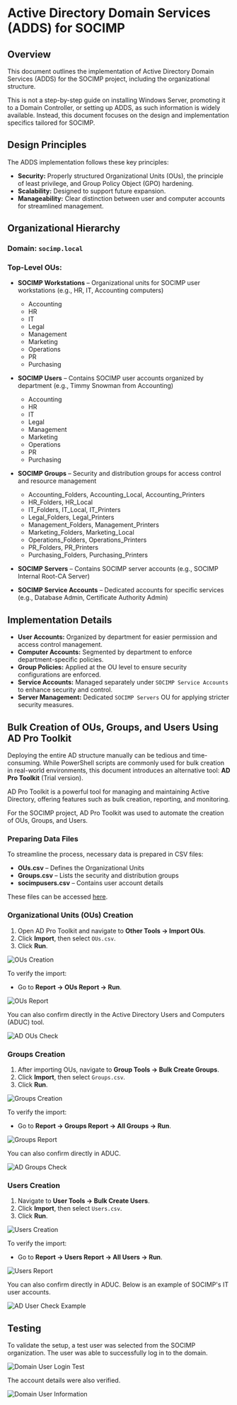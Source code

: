 # Active Directory Domain Services (ADDS) for SOCIMP

## Overview

This document outlines the implementation of Active Directory Domain Services (ADDS) for the SOCIMP project, including the organizational structure.

This is not a step-by-step guide on installing Windows Server, promoting it to a Domain Controller, or setting up ADDS, as such information is widely available. Instead, this document focuses on the design and implementation specifics tailored for SOCIMP.

## Design Principles

The ADDS implementation follows these key principles:

- **Security:** Properly structured Organizational Units (OUs), the principle of least privilege, and Group Policy Object (GPO) hardening.
- **Scalability:** Designed to support future expansion.
- **Manageability:** Clear distinction between user and computer accounts for streamlined management.

## Organizational Hierarchy

### **Domain:** `socimp.local`

### **Top-Level OUs:**

- **SOCIMP Workstations** – Organizational units for SOCIMP user workstations (e.g., HR, IT, Accounting computers)
  - Accounting
  - HR
  - IT
  - Legal
  - Management
  - Marketing
  - Operations
  - PR
  - Purchasing

- **SOCIMP Users** – Contains SOCIMP user accounts organized by department (e.g., Timmy Snowman from Accounting)
  - Accounting
  - HR
  - IT
  - Legal
  - Management
  - Marketing
  - Operations
  - PR
  - Purchasing

- **SOCIMP Groups** – Security and distribution groups for access control and resource management
  - Accounting_Folders, Accounting_Local, Accounting_Printers
  - HR_Folders, HR_Local
  - IT_Folders, IT_Local, IT_Printers
  - Legal_Folders, Legal_Printers
  - Management_Folders, Management_Printers
  - Marketing_Folders, Marketing_Local
  - Operations_Folders, Operations_Printers
  - PR_Folders, PR_Printers
  - Purchasing_Folders, Purchasing_Printers

- **SOCIMP Servers** – Contains SOCIMP server accounts (e.g., SOCIMP Internal Root-CA Server)
- **SOCIMP Service Accounts** – Dedicated accounts for specific services (e.g., Database Admin, Certificate Authority Admin)

## Implementation Details

- **User Accounts:** Organized by department for easier permission and access control management.
- **Computer Accounts:** Segmented by department to enforce department-specific policies.
- **Group Policies:** Applied at the OU level to ensure security configurations are enforced.
- **Service Accounts:** Managed separately under `SOCIMP Service Accounts` to enhance security and control.
- **Server Management:** Dedicated `SOCIMP Servers` OU for applying stricter security measures.

## Bulk Creation of OUs, Groups, and Users Using AD Pro Toolkit

Deploying the entire AD structure manually can be tedious and time-consuming. While PowerShell scripts are commonly used for bulk creation in real-world environments, this document introduces an alternative tool: **AD Pro Toolkit** (Trial version).

AD Pro Toolkit is a powerful tool for managing and maintaining Active Directory, offering features such as bulk creation, reporting, and monitoring.

For the SOCIMP project, AD Pro Toolkit was used to automate the creation of OUs, Groups, and Users.

### Preparing Data Files

To streamline the process, necessary data is prepared in CSV files:
- **OUs.csv** – Defines the Organizational Units
- **Groups.csv** – Lists the security and distribution groups
- **socimpusers.csv** – Contains user account details

These files can be accessed [here](https://github.com/phamthanhsang-cs/SOC-in-my-Pocket/tree/main/.build/active-directory).

### Organizational Units (OUs) Creation

1. Open AD Pro Toolkit and navigate to **Other Tools → Import OUs**.
2. Click **Import**, then select `OUs.csv`.
3. Click **Run**.

![OUs Creation](https://github.com/phamthanhsang-cs/SOC-in-my-Pocket/blob/main/images/active-directory/OUs-creation.png)

To verify the import:
- Go to **Report → OUs Report → Run**.

![OUs Report](https://github.com/phamthanhsang-cs/SOC-in-my-Pocket/blob/main/images/active-directory/OUs-report.png)

You can also confirm directly in the Active Directory Users and Computers (ADUC) tool.

![AD OUs Check](https://github.com/phamthanhsang-cs/SOC-in-my-Pocket/blob/main/images/active-directory/AD-OUs-Check.png)

### Groups Creation

1. After importing OUs, navigate to **Group Tools → Bulk Create Groups**.
2. Click **Import**, then select `Groups.csv`.
3. Click **Run**.

![Groups Creation](https://github.com/phamthanhsang-cs/SOC-in-my-Pocket/blob/main/images/active-directory/Groups-creation.png)

To verify the import:
- Go to **Report → Groups Report → All Groups → Run**.

![Groups Report](https://github.com/phamthanhsang-cs/SOC-in-my-Pocket/blob/main/images/active-directory/Groups-report.png)

You can also confirm directly in ADUC.

![AD Groups Check](https://github.com/phamthanhsang-cs/SOC-in-my-Pocket/blob/main/images/active-directory/AD-Groups-Check.png)

### Users Creation

1. Navigate to **User Tools → Bulk Create Users**.
2. Click **Import**, then select `Users.csv`.
3. Click **Run**.

![Users Creation](https://github.com/phamthanhsang-cs/SOC-in-my-Pocket/blob/main/images/active-directory/Users-creation.png)

To verify the import:
- Go to **Report → Users Report → All Users → Run**.

![Users Report](https://github.com/phamthanhsang-cs/SOC-in-my-Pocket/blob/main/images/active-directory/Users-report.png)

You can also confirm directly in ADUC. Below is an example of SOCIMP's IT user accounts.

![AD User Check Example](https://github.com/phamthanhsang-cs/SOC-in-my-Pocket/blob/main/images/active-directory/AD-Users-Check.png)

## Testing

To validate the setup, a test user was selected from the SOCIMP organization. The user was able to successfully log in to the domain.

![Domain User Login Test](https://github.com/phamthanhsang-cs/SOC-in-my-Pocket/blob/main/images/active-directory/Test-AD-User.png)

The account details were also verified.

![Domain User Information](https://github.com/phamthanhsang-cs/SOC-in-my-Pocket/blob/main/images/active-directory/Test-AD-User-Infor.png)



